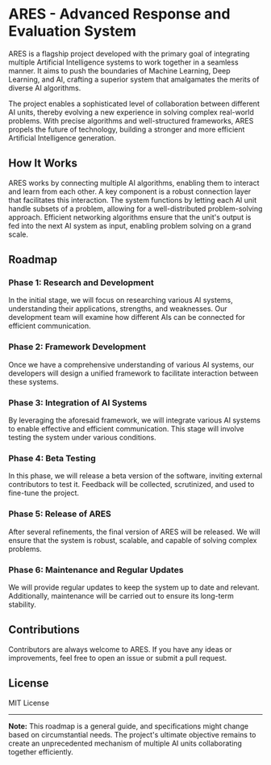 # ARES - Advanced Response and Evaluation System

ARES is a flagship project developed with the primary goal of integrating multiple Artificial Intelligence systems to work together in a seamless manner. It aims to push the boundaries of Machine Learning, Deep Learning, and AI, crafting a superior system that amalgamates the merits of diverse AI algorithms.

The project enables a sophisticated level of collaboration between different AI units, thereby evolving a new experience in solving complex real-world problems. With precise algorithms and well-structured frameworks, ARES propels the future of technology, building a stronger and more efficient Artificial Intelligence generation.

## How It Works

ARES works by connecting multiple AI algorithms, enabling them to interact and learn from each other. A key component is a robust connection layer that facilitates this interaction. The system functions by letting each AI unit handle subsets of a problem, allowing for a well-distributed problem-solving approach. Efficient networking algorithms ensure that the unit's output is fed into the next AI system as input, enabling problem solving on a grand scale.

## Roadmap 

### Phase 1: Research and Development

In the initial stage, we will focus on researching various AI systems, understanding their applications, strengths, and weaknesses. Our development team will examine how different AIs can be connected for efficient communication.

### Phase 2: Framework Development

Once we have a comprehensive understanding of various AI systems, our developers will design a unified framework to facilitate interaction between these systems. 

### Phase 3: Integration of AI Systems

By leveraging the aforesaid framework, we will integrate various AI systems to enable effective and efficient communication. This stage will involve testing the system under various conditions.

### Phase 4: Beta Testing

In this phase, we will release a beta version of the software, inviting external contributors to test it. Feedback will be collected, scrutinized, and used to fine-tune the project.

### Phase 5: Release of ARES

After several refinements, the final version of ARES will be released. We will ensure that the system is robust, scalable, and capable of solving complex problems.

### Phase 6: Maintenance and Regular Updates

We will provide regular updates to keep the system up to date and relevant. Additionally, maintenance will be carried out to ensure its long-term stability.

## Contributions

Contributors are always welcome to ARES. If you have any ideas or improvements, feel free to open an issue or submit a pull request.

## License

MIT License

---

**Note:** This roadmap is a general guide, and specifications might change based on circumstantial needs. The project's ultimate objective remains to create an unprecedented mechanism of multiple AI units collaborating together efficiently.
